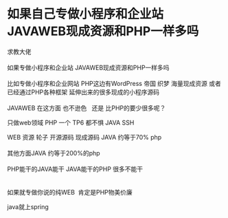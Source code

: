 # 如果自己专做小程序和企业站 JAVAWEB现成资源和PHP一样多吗


求教大佬<br />
<br />
如果专做小程序和企业站 JAVAWEB现成资源和PHP一样多吗<br />
<br />
比如专做小程序和企业网站 PHP这边有WordPress 帝国 织梦 海量现成资源 或者已经通过PHP各种框架 延伸出来的很多现成的小程序源码<br />
<br />
JAVAWEB 在这方面 也不逊色&nbsp; &nbsp;还是 比PHP的要少很多呢？&nbsp;&nbsp;

只做web领域 PHP 一个 TP6 都不惧 JAVA SSH <img src="static/image/smiley/default/hug.gif" smilieid="13" border="0" alt="" />

WEB 资源 轮子 开源源码 现成源码 JAVA 约等于70% php<br />
<br />
其他方面JAVA 约等于200%的php<br />
<br />
PHP能干的JAVA能干 JAVA能干的PHP 很多不能干<br />
<br />
<br />
如果就专做你说的纯WEB&nbsp;&nbsp;肯定是PHP物美价廉

java就上spring
